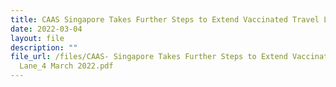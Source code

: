 ```yaml
---
title: CAAS Singapore Takes Further Steps to Extend Vaccinated Travel Lane
date: 2022-03-04
layout: file
description: ""
file_url: /files/CAAS- Singapore Takes Further Steps to Extend Vaccinated Travel
  Lane_4 March 2022.pdf
---
```


